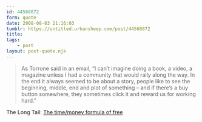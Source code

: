 ```yaml
---
id: 44568872
form: quote
date: 2008-08-03 21:16:03
tumblr: https://untitled.urbansheep.com/post/44568872
title: 
tags:
    - post
layout: post-quote.njk
---
```


<blockquote>
As Torrone said in an email, &ldquo;I can&rsquo;t imagine doing a book, a video, a magazine unless I had a community that would rally along the way. In the end it always seemed to be about a story, people like to see the beginning, middle, end and plot of something &ndash; and if there&rsquo;s a buy button somewhere, they sometimes click it and reward us for working hard.&rdquo;
</blockquote>

The Long Tail: <a href="http://www.longtail.com/the_long_tail/2008/07/the-timemoney-f.html">The time/money formula of free</a>
